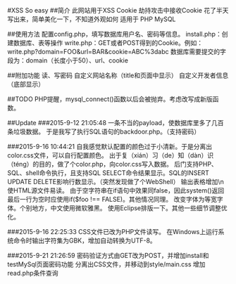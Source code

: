 ﻿#XSS So easy
##简介
此网站用于XSS Cookie 劫持攻击中接收Cookie
花了半天写出来，简单美化一下，不知道外观如何
适用于 PHP MySQL

##使用方法
配置config.php，填写数据库用户名、密码等信息。
install.php：创建数据库、表等操作
write.php：GET或者POST得到的Cookie。例如：write.php?domain=FOO&url=BAR&cookie=ABC%3dabc
数据库需要提交的字段为：domain（长度小于50）、url、cookie

##附加功能
读、写密码
自定义网站名称（title和页面中显示）
自定义开发者信息（底部显示）

##TODO
PHP提醒，mysql_connect()函数以后会被抛弃。考虑改写成新版函数。

##Update
###2015-9-12 21:05:48
一条不当的payload，使数据库里多了几百条垃圾数据。
于是我写了执行SQL语句的backdoor.php。（支持密码）

###2015-9-16 10:44:21
自我感觉默认配置的颜色过于小清新。于是分离出color.css文件，可以自行配置颜色。
出于复（xián）习（de）知（dàn）识（téng）的目的，做了个color.php，向color.css写入数据。
后门支持PHP、SQL、shell命令执行，且支持SQL SELECT命令结果显示。SQL的INSERT UPDATE DELETE影响行数显示。（突然发现做了个WebShell）
输出表格增加\n使HTML源文件易读。
由于空字符串在if语句中效果同false，因此system()返回最后一行为空时应使用if($foo !== FALSE)。其他情况同理。
改变字体为等宽字体。个别地方，中文使用微软雅黑。
使用Eclipse排版一下。其他一些细节调整优化。

###2015-9-16 22:25:33
CSS文件已改为PHP文件读写。
在Windows上运行系统命令时输出字符集为GBK，增加自动转换为UTF-8。

###2015-9-21 21:26:59
密码验证方式由GET改为POST，并增加install和testMySql页面密码功能
分离出CSS文件，并移动到style/main.css
增加read.php条件查询

